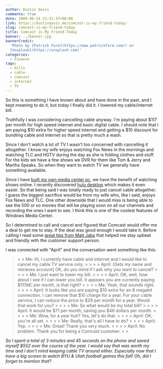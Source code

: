 ```yaml
---
author: Dustin Davis
comments: true
date: 2009-06-24 21:31:37+00:00
link: https://dustindavis.me/comcast-is-my-friend-today/
slug: comcast-is-my-friend-today
title: Comcast is My Friend Today
banner: ../banner.jpg
bannerCredit:
  'Photo by [Patrick Fore](https://www.patrickfore.com/) on
  [Unsplash](https://unsplash.com)'
categories:
  - Finance
tags:
  - bills
  - cable
  - comcast
  - internet
  - TV
---
```


So this is something I have known about and have done in the past, and I kept
meaning to do it, but today I finally did it. I lowered my cable/internet bill.

Truthfully I was considering cancelling cable anyway. I'm paying about
$117 per month for high speed internet and basic digital cable. I should note that I am paying $10
extra for higher speed internet and getting a \$10 discount for bundling cable
and internet so that is pretty much a wash.

Since I don't watch a lot of TV I wasn't too concerned with cancelling it
altogether. I know my wife enjoys watching Fox News in the mornings and watching
TLC and HGTV during the day as she is folding clothes and stuff. For the kids we
have a few shows we DVR for them like Tom & Jerry and Martha Speaks. So when
they want to watch TV we generally have something available.

Since I have [built my own media center pc](http://byomc.com), we have the
benefit of watching shows online. I recently discovered
[hulu desktop](http://www.hulu.com/labs/hulu-desktop) which makes it even
easier. So that being said I was totally ready to just cancel cable altogether.
I guess the biggest sacrifice would be from my wife who, like I said, enjoys Fox
News and TLC. One other downside that I would miss is being able to see the 500
or so movies that will be playing soon on all our channels and recording the
ones I want to see. I think this is one of the coolest features of Windows Media
Center.

So I determined to call and cancel and figured that Comcast would offer me a
deal to get me to stay. If the deal was good enough I would take it. Before
calling I read some
[great tips from Matt Jabs](http://www.debtfreeadventure.com/2009/03/5-minutes-to-lower-monthly-bills-dfa-tip-of-the-week-3302009/)
that helped me stay upbeat and friendly with the customer support person.

I was connected with "April" and the conversation went something like this:

<blockquote>  
> 
> Me: Hi, I currently have cable and internet and I would like to cancel my cable TV service only.
> 
>    
> 
> April: [Gets my name and retrieves account] OK, do you mind if I ask why you want to cancel?
> 
>    
> 
> Me: I just want to lower my bill.
> 
>    
> 
> April: OK, well, how about I see if I can lower you bill. It appears you are currently paying $117â€¦ per month, is that right?
> 
>    
> 
> Me: Yeah, that sounds right.
> 
>    
> 
> April: It looks like you are paying $10 extra for an 8 megabit connection. I can remove that $10 charge for a year. For your cable service, I can reduce the price to $29 per month for a year. Would that work for you?
> 
>    
> 
> Me: So what would be my total bill?
> 
>    
> 
> April: It would be $71 per month, saving you $46 dollars per month.
> 
>    
> 
> Me: Wow, for a year huh? Yes, let's do that.
> 
>    
> 
> April: OK, you're all set.
> 
>    
> 
> Me: Really, that's all I have to do?
> 
>    
> 
> April: Yep.
> 
>    
> 
> Me: Great! Thank you very much.
> 
>    
> 
> April: No problem. Thank you for being a Comcast customer.
> 
> </blockquote>

_So I spent a total of 3 minutes and 45 seconds on the phone and saved myself
\$552 over the course of the year. I would say that was worth my time and I
don't mind keeping cable TV around either. Especially now that I have a big
screen to watch BYU & Utah football games this fall! Oh, did I forget to mention
that?_
